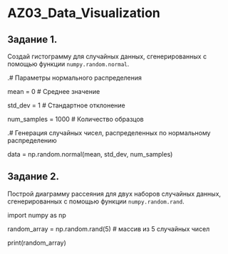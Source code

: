 # AZ03_Data_Visualization

## Задание 1. 
Создай гистограмму для случайных данных, сгенерированных с помощью функции `numpy.random.normal`.

.# Параметры нормального распределения

mean = 0 # Среднее значение

std_dev = 1 # Стандартное отклонение

num_samples = 1000 # Количество образцов

.# Генерация случайных чисел, распределенных по нормальному распределению

data = np.random.normal(mean, std_dev, num_samples)

## Задание 2. 
Построй диаграмму рассеяния для двух наборов случайных данных, сгенерированных с помощью функции `numpy.random.rand`.​

import numpy as np

random_array = np.random.rand(5) # массив из 5 случайных чисел

print(random_array)
